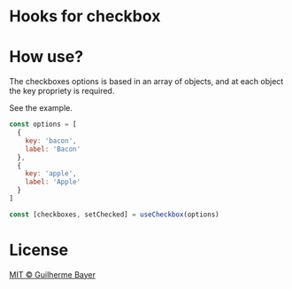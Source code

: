 # Hooks for checkbox

# How use?

The checkboxes options is based in an array of objects, and at each object the key propriety is required.

See the example.

```js
const options = [
  {
    key: 'bacon',
    label: 'Bacon'
  },
  {
    key: 'apple',
    label: 'Apple'
  }
]

const [checkboxes, setChecked] = useCheckbox(options)
```

# License

[MIT © Guilherme Bayer](https://github.com/guuibayer/use-checkbox/blob/master/LICENSE.md)
